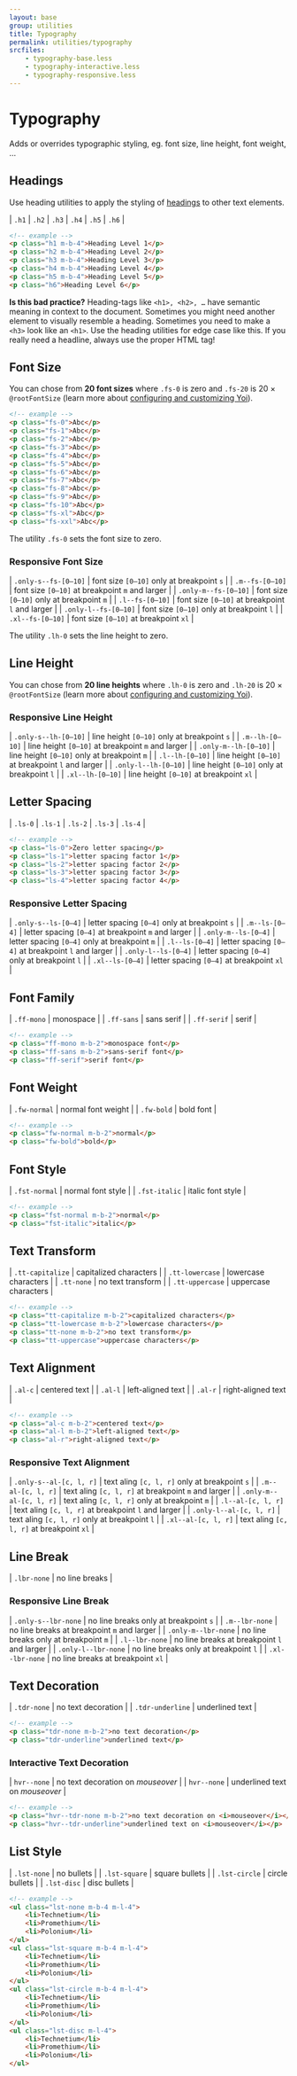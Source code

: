 ```yaml
---
layout: base
group: utilities
title: Typography
permalink: utilities/typography
srcfiles:
    - typography-base.less
    - typography-interactive.less
    - typography-responsive.less
---
```


# Typography

<p class="intro">Adds or overrides typographic styling, eg. font size, line height, font weight, …</p>

## Headings

Use heading utilities to apply the styling of [headings](/components/headings.html) to other text elements.

| `.h1` | `.h2` | `.h3` | `.h4` | `.h5` | `.h6` |

```html
<!-- example -->
<p class="h1 m-b-4">Heading Level 1</p>
<p class="h2 m-b-4">Heading Level 2</p>
<p class="h3 m-b-4">Heading Level 3</p>
<p class="h4 m-b-4">Heading Level 4</p>
<p class="h5 m-b-4">Heading Level 5</p>
<p class="h6">Heading Level 6</p>
```

<p class="hint"><b>Is this bad practice?</b> Heading-tags like <code>&lt;h1&gt;, &lt;h2&gt;, &hellip;</code> have semantic meaning in context to the document. Sometimes you might need another element to visually resemble a heading. Sometimes you need to make a <code>&lt;h3&gt;</code> look like an <code>&lt;h1&gt;</code>. Use the heading utilities for edge case like this. If you really need a headline, always use the proper HTML tag!</p>

## Font Size

You can chose from **20 font sizes** where `.fs-0` is zero and `.fs-20` is 20 &times; `@rootFontSize` (learn more about [configuring and customizing Yoi](/start/customizing.html#configuring-and-customizing)).

```html
<!-- example -->
<p class="fs-0">Abc</p>
<p class="fs-1">Abc</p>
<p class="fs-2">Abc</p>
<p class="fs-3">Abc</p>
<p class="fs-4">Abc</p>
<p class="fs-5">Abc</p>
<p class="fs-6">Abc</p>
<p class="fs-7">Abc</p>
<p class="fs-8">Abc</p>
<p class="fs-9">Abc</p>
<p class="fs-10">Abc</p>
<p class="fs-xl">Abc</p>
<p class="fs-xxl">Abc</p>
```

<p class="hint hint--negative">The utility <code>.fs-0</code> sets the font size to zero.</p>

### Responsive Font Size

| `.only-s--fs-[0–10]` | font size `[0–10]` only at breakpoint `s`       |
| `.m--fs-[0–10]`      | font size `[0–10]` at breakpoint `m` and larger |
| `.only-m--fs-[0–10]` | font size `[0–10]` only at breakpoint `m`       |
| `.l--fs-[0–10]`      | font size `[0–10]` at breakpoint `l` and larger |
| `.only-l--fs-[0–10]` | font size `[0–10]` only at breakpoint `l`       |
| `.xl--fs-[0–10]`     | font size `[0–10]` at breakpoint `xl`           |

<p class="hint hint--negative">The utility <code>.lh-0</code> sets the line height to zero.</p>

## Line Height

You can chose from **20 line heights** where `.lh-0` is zero and `.lh-20` is 20  &times; `@rootFontSize` (learn more about [configuring and customizing Yoi](/start/customizing.html#configuring-and-customizing)).

### Responsive Line Height

| `.only-s--lh-[0–10]` | line height `[0–10]` only at breakpoint `s`       |
| `.m--lh-[0–10]`      | line height `[0–10]` at breakpoint `m` and larger |
| `.only-m--lh-[0–10]` | line height `[0–10]` only at breakpoint `m`       |
| `.l--lh-[0–10]`      | line height `[0–10]` at breakpoint `l` and larger |
| `.only-l--lh-[0–10]` | line height `[0–10]` only at breakpoint `l`       |
| `.xl--lh-[0–10]`     | line height `[0–10]` at breakpoint `xl`           |

## Letter Spacing

| `.ls-0` | `.ls-1` | `.ls-2` | `.ls-3` | `.ls-4` |

```html
<!-- example -->
<p class="ls-0">Zero letter spacing</p>
<p class="ls-1">letter spacing factor 1</p>
<p class="ls-2">letter spacing factor 2</p>
<p class="ls-3">letter spacing factor 3</p>
<p class="ls-4">letter spacing factor 4</p>
```

### Responsive Letter Spacing

| `.only-s--ls-[0–4]` | letter spacing `[0–4]` only at breakpoint `s`       |
| `.m--ls-[0–4]`      | letter spacing `[0–4]` at breakpoint `m` and larger |
| `.only-m--ls-[0–4]` | letter spacing `[0–4]` only at breakpoint `m`       |
| `.l--ls-[0–4]`      | letter spacing `[0–4]` at breakpoint `l` and larger |
| `.only-l--ls-[0–4]` | letter spacing `[0–4]` only at breakpoint `l`       |
| `.xl--ls-[0–4]`     | letter spacing `[0–4]` at breakpoint `xl`           |

## Font Family

| `.ff-mono`  | monospace  |
| `.ff-sans`  | sans serif |
| `.ff-serif` | serif      |

```html
<!-- example -->
<p class="ff-mono m-b-2">monospace font</p>
<p class="ff-sans m-b-2">sans-serif font</p>
<p class="ff-serif">serif font</p>
```

## Font Weight

| `.fw-normal` | normal font weight |
| `.fw-bold`   | bold font          |

```html
<!-- example -->
<p class="fw-normal m-b-2">normal</p>
<p class="fw-bold">bold</p>
```

## Font Style

| `.fst-normal` | normal font style |
| `.fst-italic` | italic font style |

```html
<!-- example -->
<p class="fst-normal m-b-2">normal</p>
<p class="fst-italic">italic</p>
```

## Text Transform

| `.tt-capitalize` | capitalized characters |
| `.tt-lowercase`  | lowercase characters   |
| `.tt-none`       | no text transform      |
| `.tt-uppercase`  | uppercase characters   |

```html
<!-- example -->
<p class="tt-capitalize m-b-2">capitalized characters</p>
<p class="tt-lowercase m-b-2">lowercase characters</p>
<p class="tt-none m-b-2">no text transform</p>
<p class="tt-uppercase">uppercase characters</p>
```

## Text Alignment

| `.al-c` | centered text      |
| `.al-l` | left-aligned text  |
| `.al-r` | right-aligned text |

```html
<!-- example -->
<p class="al-c m-b-2">centered text</p>
<p class="al-l m-b-2">left-aligned text</p>
<p class="al-r">right-aligned text</p>
```

### Responsive Text Alignment

| `.only-s--al-[c, l, r]` | text aling `[c, l, r]` only at breakpoint `s`       |
| `.m--al-[c, l, r]`      | text aling `[c, l, r]` at breakpoint `m` and larger |
| `.only-m--al-[c, l, r]` | text aling `[c, l, r]` only at breakpoint `m`       |
| `.l--al-[c, l, r]`      | text aling `[c, l, r]` at breakpoint `l` and larger |
| `.only-l--al-[c, l, r]` | text aling `[c, l, r]` only at breakpoint `l`       |
| `.xl--al-[c, l, r]`     | text aling `[c, l, r]` at breakpoint `xl`           |

## Line Break

| `.lbr-none` | no line breaks |

### Responsive Line Break

| `.only-s--lbr-none` | no line breaks only at breakpoint `s`       |
| `.m--lbr-none`      | no line breaks at breakpoint `m` and larger |
| `.only-m--lbr-none` | no line breaks only at breakpoint `m`       |
| `.l--lbr-none`      | no line breaks at breakpoint `l` and larger |
| `.only-l--lbr-none` | no line breaks only at breakpoint `l`       |
| `.xl--lbr-none`     | no line breaks at breakpoint `xl`           |

## Text Decoration

| `.tdr-none`      | no text decoration |
| `.tdr-underline` | underlined text    |

```html
<!-- example -->
<p class="tdr-none m-b-2">no text decoration</p>
<p class="tdr-underline">underlined text</p>
```

### Interactive Text Decoration

| `hvr--none` | no text decoration on *mouseover* |
| `hvr--none` | underlined text on *mouseover*    |

```html
<!-- example -->
<p class="hvr--tdr-none m-b-2">no text decoration on <i>mouseover</i></p>
<p class="hvr--tdr-underline">underlined text on <i>mouseover</i></p>
```

## List Style

| `.lst-none`   | no bullets     |
| `.lst-square` | square bullets |
| `.lst-circle` | circle bullets |
| `.lst-disc`   | disc bullets   |

```html
<!-- example -->
<ul class="lst-none m-b-4 m-l-4">
    <li>Technetium</li>
    <li>Promethium</li>
    <li>Polonium</li>
</ul>
<ul class="lst-square m-b-4 m-l-4">
    <li>Technetium</li>
    <li>Promethium</li>
    <li>Polonium</li>
</ul>
<ul class="lst-circle m-b-4 m-l-4">
    <li>Technetium</li>
    <li>Promethium</li>
    <li>Polonium</li>
</ul>
<ul class="lst-disc m-l-4">
    <li>Technetium</li>
    <li>Promethium</li>
    <li>Polonium</li>
</ul>
```
